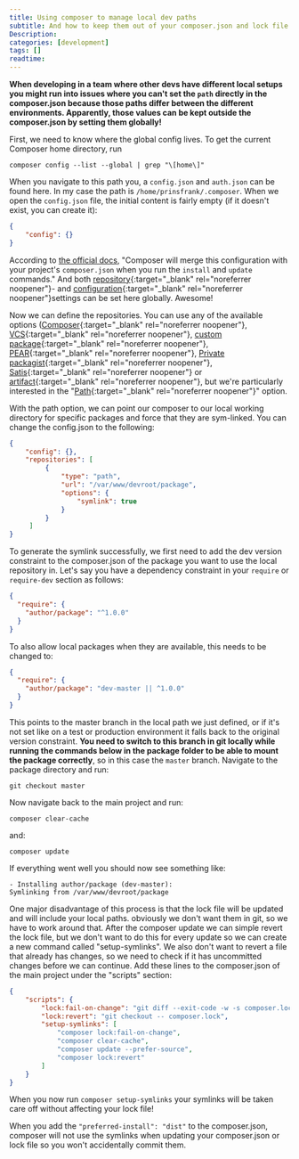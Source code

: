 ```yaml
---
title: Using composer to manage local dev paths
subtitle: And how to keep them out of your composer.json and lock file so your teammates won't be angry at you
Description:
categories: [development]
tags: []
readtime: 
---
```


**When developing in a team where other devs have different local setups you might run into issues where you can't set the ```path``` directly in the composer.json because those paths differ between the different environments. Apparently, those values can be kept outside the composer.json by setting them globally!**

First, we need to know where the global config lives. To get the current Composer home directory, run

```shell
composer config --list --global | grep "\[home\]"
```

When you navigate to this path you, a ```config.json``` and ```auth.json``` can be found here. In my case the path is ```/home/prinsfrank/.composer```. When we open the ```config.json``` file, the initial content is fairly empty (if it doesn't exist, you can create it):

```json
{
    "config": {}
}
```

According to [the official docs](https://getcomposer.org/doc/03-cli.md#composer-home-config-json), "Composer will merge this configuration with your project's ```composer.json``` when you run the ```install``` and ```update``` commands." And both [repository](https://getcomposer.org/doc/05-repositories.md){:target="_blank" rel="noreferrer noopener"}- and [configuration](https://getcomposer.org/doc/06-config.md){:target="_blank" rel="noreferrer noopener"}settings can be set here globally. Awesome!

Now we can define the repositories. You can use any of the available options ([Composer](https://getcomposer.org/doc/05-repositories.md#composer){:target="_blank" rel="noreferrer noopener"}, [VCS](https://getcomposer.org/doc/05-repositories.md#vcs){:target="_blank" rel="noreferrer noopener"}, [custom package](https://getcomposer.org/doc/05-repositories.md#package-2){:target="_blank" rel="noreferrer noopener"}, [PEAR](https://getcomposer.org/doc/05-repositories.md#pear){:target="_blank" rel="noreferrer noopener"}, [Private packagist](https://getcomposer.org/doc/05-repositories.md#private-packagist){:target="_blank" rel="noreferrer noopener"}, [Satis](https://getcomposer.org/doc/05-repositories.md#satis){:target="_blank" rel="noreferrer noopener"} or [artifact](https://getcomposer.org/doc/05-repositories.md#artifact){:target="_blank" rel="noreferrer noopener"}, but we're particularly interested in the "[Path](https://getcomposer.org/doc/05-repositories.md#path){:target="_blank" rel="noreferrer noopener"}" option. 

With the path option, we can point our composer to our local working directory for specific packages and force that they are sym-linked. You can change the config.json to the following: 

```json
{
    "config": {},
    "repositories": [
         {
             "type": "path",
             "url": "/var/www/devroot/package",
             "options": {
                 "symlink": true
             }
         }
     ]
}
```

To generate the symlink successfully, we first need to add the dev version constraint to the composer.json of the package you want to use the local repository in. Let's say you have a dependency constraint in your ```require``` or ```require-dev``` section as follows:

```json
{
  "require": {
    "author/package": "^1.0.0"
  }
}
```

To also allow local packages when they are available, this needs to be changed to:

```json
{
  "require": {
    "author/package": "dev-master || ^1.0.0"
  }
}
```

This points to the master branch in the local path we just defined, or if it's not set like on a test or production environment it falls back to the original version constraint.
**You need to switch to this branch in git locally while running the commands below in the package folder to be able to mount the package correctly**, so in this case the ```master``` branch. Navigate to the package directory and run:

```shell
git checkout master
```

Now navigate back to the main project and run:

```shell
composer clear-cache
```

and:

```shell
composer update
```

If everything went well you should now see something like: 

```
- Installing author/package (dev-master):
Symlinking from /var/www/devroot/package
```

One major disadvantage of this process is that the lock file will be updated and will include your local paths. obviously we don't want them in git, so we have to work around that. After the composer update we can simple revert the lock file, but we don't want to do this for every update so we can create a new command called "setup-symlinks". We also don't want to revert a file that already has changes, so we need to check if it has uncommitted changes before we can continue. Add these lines to the composer.json of the main project under the "scripts" section: 

```json
{
    "scripts": { 
        "lock:fail-on-change": "git diff --exit-code -w -s composer.lock || (echo 'Please make sure you dont have uncommitted changes to your composer lock file before you continue.' && false )",
        "lock:revert": "git checkout -- composer.lock",
        "setup-symlinks": [
            "composer lock:fail-on-change",
            "composer clear-cache",
            "composer update --prefer-source",
            "composer lock:revert"
        ]
    }
}
```

When you now run ```composer setup-symlinks``` your symlinks will be taken care off without affecting your lock file!

When you add the ```"preferred-install": "dist"``` to the composer.json, composer will not use the symlinks when updating your composer.json or lock file so you won't accidentally commit them.